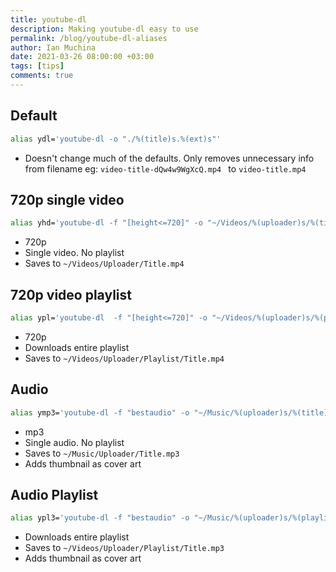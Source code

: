 ```yaml
---
title: youtube-dl
description: Making youtube-dl easy to use
permalink: /blog/youtube-dl-aliases
author: Ian Muchina
date: 2021-03-26 08:00:00 +03:00
tags: [tips]
comments: true
---
```

## Default

```sh
alias ydl='youtube-dl -o "./%(title)s.%(ext)s"'
```
* Doesn't change much of the defaults. Only removes unnecessary info from filename  eg: `video-title-dQw4w9WgXcQ.mp4 `  to  `video-title.mp4`

## 720p single video

```sh
alias yhd='youtube-dl -f "[height<=720]" -o "~/Videos/%(uploader)s/%(title)s.%(ext)s" --no-playlist '
```

* 720p
* Single video. No playlist
* Saves to `~/Videos/Uploader/Title.mp4`

## 720p video playlist

```bash
alias ypl='youtube-dl  -f "[height<=720]" -o "~/Videos/%(uploader)s/%(playlist)s/%(title)s.%(ext)s" '
```
* 720p
* Downloads entire playlist
* Saves to `~/Videos/Uploader/Playlist/Title.mp4`

## Audio

```sh
alias ymp3='youtube-dl -f "bestaudio" -o "~/Music/%(uploader)s/%(title)s.%(ext)s" --no-playlist -x --audio-format mp3 --embed-thumbnail ' 
```
* mp3
* Single audio. No playlist
* Saves to `~/Music/Uploader/Title.mp3`
* Adds thumbnail as cover art

## Audio Playlist

```sh
alias ypl3='youtube-dl -f "bestaudio" -o "~/Music/%(uploader)s/%(playlist)s/%(title)s.%(ext)s" -x --audio-format mp3 --embed-thumbnail'
```

* Downloads entire playlist
* Saves to `~/Videos/Uploader/Playlist/Title.mp3`
* Adds thumbnail as cover art